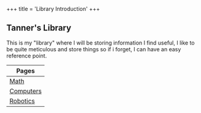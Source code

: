 +++
title = 'Library Introduction'
+++

## Tanner's Library

This is my "library" where I will be storing information I find useful, I like to be quite meticulous and store things so if i forget, I can have an easy reference point. 

| Pages                   | 
| -----------             | 
| [Math](/Mathematics/)   | 
| [Computers](/Computers/)|
| [Robotics](/Robotics/)  |

